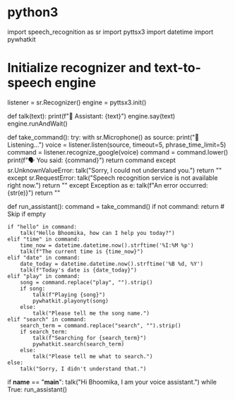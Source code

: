 # python3

import speech_recognition as sr
import pyttsx3
import datetime
import pywhatkit

# Initialize recognizer and text-to-speech engine
listener = sr.Recognizer()
engine = pyttsx3.init()

def talk(text):
    print(f"💬 Assistant: {text}")
    engine.say(text)
    engine.runAndWait()

def take_command():
    try:
        with sr.Microphone() as source:
            print("🎤 Listening...")
            voice = listener.listen(source, timeout=5, phrase_time_limit=5)
            command = listener.recognize_google(voice)
            command = command.lower()
            print(f"🗣️ You said: {command}")
            return command
    except sr.UnknownValueError:
        talk("Sorry, I could not understand you.")
        return ""
    except sr.RequestError:
        talk("Speech recognition service is not available right now.")
        return ""
    except Exception as e:
        talk(f"An error occurred: {str(e)}")
        return ""

def run_assistant():
    command = take_command()
    if not command:
        return  # Skip if empty

    if "hello" in command:
        talk("Hello Bhoomika, how can I help you today?")
    elif "time" in command:
        time_now = datetime.datetime.now().strftime('%I:%M %p')
        talk(f"The current time is {time_now}")
    elif "date" in command:
        date_today = datetime.datetime.now().strftime('%B %d, %Y')
        talk(f"Today's date is {date_today}")
    elif "play" in command:
        song = command.replace("play", "").strip()
        if song:
            talk(f"Playing {song}")
            pywhatkit.playonyt(song)
        else:
            talk("Please tell me the song name.")
    elif "search" in command:
        search_term = command.replace("search", "").strip()
        if search_term:
            talk(f"Searching for {search_term}")
            pywhatkit.search(search_term)
        else:
            talk("Please tell me what to search.")
    else:
        talk("Sorry, I didn't understand that.")

if __name__ == "__main__":
    talk("Hi Bhoomika, I am your voice assistant.")
    while True:
        run_assistant()
